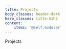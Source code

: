 ```yaml
---
title: Projects
body_classes: header-dark
hero_classes: title-h1h2
content:
    items: '@self.modular'
---
```


Projects